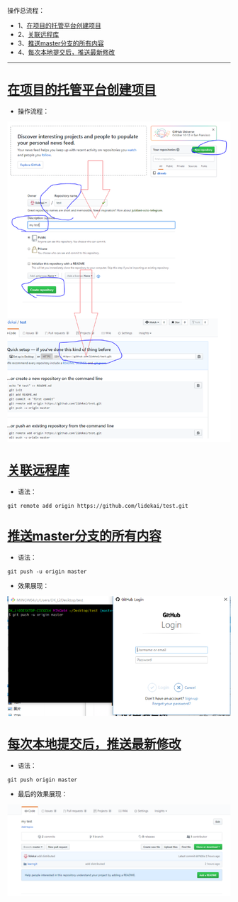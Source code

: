 操作总流程：
- 1、[在项目的托管平台创建项目](#git-01)
- 2、[关联远程库](#git-02)
- 3、[推送master分支的所有内容](#git-03)
- 4、[每次本地提交后，推送最新修改](#git-04)

----------

# <a name="git-01" href="#" >在项目的托管平台创建项目</a>

- 操作流程：

![](image/9-1.png)

# <a name="git-02" href="#" >关联远程库</a>

- 语法：

```shell
git remote add origin https://github.com/lidekai/test.git
```
# <a name="git-03" href="#" >推送master分支的所有内容</a>

- 语法：

```shell
git push -u origin master
```
- 效果展现：

![](image/9-2.png)

# <a name="git-04" href="#" >每次本地提交后，推送最新修改</a>

- 语法：

```shell
git push origin master
```

- 最后的效果展现：

![](image/9-3.png)
